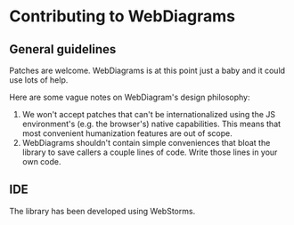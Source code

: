 # Contributing to WebDiagrams

## General guidelines

Patches are welcome. WebDiagrams is at this point just a baby and it could use lots of help.

Here are some vague notes on WebDiagram's design philosophy:

 1. We won't accept patches that can't be internationalized using the JS environment's (e.g. the browser's) native capabilities. This means that most convenient humanization features are out of scope.
 1. WebDiagrams shouldn't contain simple conveniences that bloat the library to save callers a couple lines of code. Write those lines in your own code.
 
## IDE

The library has been developed using WebStorms.